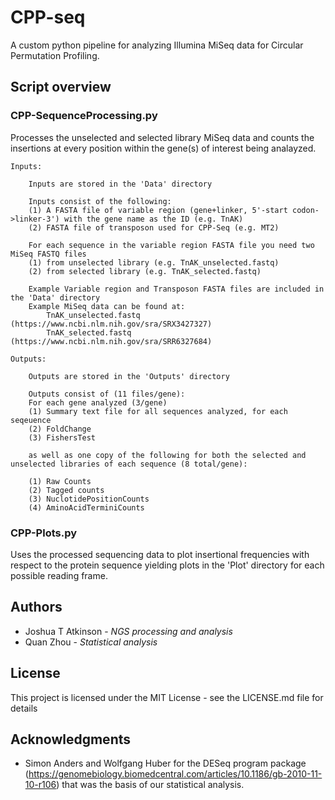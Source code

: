 # CPP-seq

A custom python pipeline for analyzing Illumina MiSeq data for Circular Permutation Profiling. 

## Script overview  
### CPP-SequenceProcessing.py 
Processes the unselected and selected library MiSeq data and counts the insertions at every position within the gene(s) of interest being analayzed.

    Inputs:

        Inputs are stored in the 'Data' directory 

        Inputs consist of the following:
        (1) A FASTA file of variable region (gene+linker, 5'-start codon->linker-3') with the gene name as the ID (e.g. TnAK)
        (2) FASTA file of transposon used for CPP-Seq (e.g. MT2)

        For each sequence in the variable region FASTA file you need two MiSeq FASTQ files 
        (1) from unselected library (e.g. TnAK_unselected.fastq)
        (2) from selected library (e.g. TnAK_selected.fastq)

        Example Variable region and Transposon FASTA files are included in the 'Data' directory 
        Example MiSeq data can be found at: 
            TnAK_unselected.fastq (https://www.ncbi.nlm.nih.gov/sra/SRX3427327)
            TnAK_selected.fastq (https://www.ncbi.nlm.nih.gov/sra/SRR6327684)

    Outputs:

        Outputs are stored in the 'Outputs' directory

        Outputs consist of (11 files/gene):
        For each gene analyzed (3/gene)
        (1) Summary text file for all sequences analyzed, for each seqeuence 
        (2) FoldChange
        (3) FishersTest 

        as well as one copy of the following for both the selected and unselected libraries of each sequence (8 total/gene):

        (1) Raw Counts
        (2) Tagged counts
        (3) NuclotidePositionCounts
        (4) AminoAcidTerminiCounts 
       
### CPP-Plots.py 
Uses the processed sequencing data to plot insertional frequencies with respect to the protein sequence yielding plots in the 'Plot' directory for each possible reading frame. 

##  Authors

* Joshua T Atkinson - *NGS processing and analysis* 
* Quan Zhou - *Statistical analysis*

## License

This project is licensed under the MIT License - see the LICENSE.md file for details

## Acknowledgments

* Simon Anders and Wolfgang Huber for the DESeq program package (https://genomebiology.biomedcentral.com/articles/10.1186/gb-2010-11-10-r106) that was the basis of our statistical analysis. 

